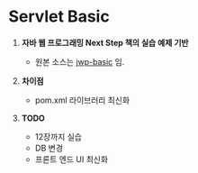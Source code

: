 # Servlet Basic

1. **자바 웹 프로그래밍 Next Step 책의 실습 예제 기반**
    * 원본 소스는 [jwp-basic](https://github.com/slipp/jwp-basic "jwp-basic") 임.

2. **차이점**
    * pom.xml 라이브러리 최신화

3. **TODO**
    * 12장까지 실습
    * DB 변경
    * 프론트 엔드 UI 최신화
